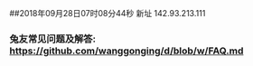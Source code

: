 ##2018年09月28日07时08分44秒 新址 142.93.213.111
### 兔友常见问题及解答: https://github.com/wanggonging/d/blob/w/FAQ.md
